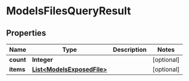 

# ModelsFilesQueryResult


## Properties

| Name | Type | Description | Notes |
|------------ | ------------- | ------------- | -------------|
|**count** | **Integer** |  |  [optional] |
|**items** | [**List&lt;ModelsExposedFile&gt;**](ModelsExposedFile.md) |  |  [optional] |



